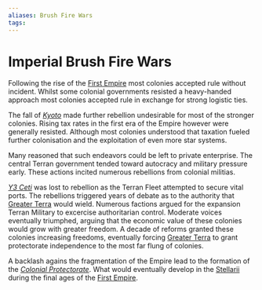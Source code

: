 ```yaml
---
aliases: Brush Fire Wars
tags:
---
```


# Imperial Brush Fire Wars

Following the rise of the [First Empire](../Organisation/first-empire.md) most colonies accepted rule without incident. Whilst some colonial governments resisted a heavy-handed approach most colonies accepted rule in exchange for strong logistic ties.

The fall of *[Kyoto](../Systems/kyoto.md)* made further rebellion undesirable for most of the stronger colonies. Rising tax rates in the first era of the Empire however were generally resisted. Although most colonies understood that taxation fueled further colonisation and the exploitation of even more star systems. 

Many reasoned that such endeavors could be left to private enterprise. The central Terran government tended toward autocracy and military pressure early. These actions incited numerous rebellions from colonial militias.

*[Y3 Ceti](../Systems/y3-ceti.md)* was lost to rebellion as the Terran Fleet attempted to secure vital ports. The rebellions triggered years of debate as to the authority that [Greater Terra](../Systems/greater-terra.md) would wield. Numerous factions argued for the expansion Terran Military to excercise authoritarian control. Moderate voices eventually triumphed, arguing that the economic value of these colonies would grow with greater freedom. A decade of reforms granted these colonies increasing freedoms, eventually forcing [Greater Terra](../Systems/greater-terra.md) to grant protectorate independence to the most far flung of colonies.

A backlash agains the fragmentation of the Empire lead to the formation of the *[Colonial Protectorate](../Organisation/Stellarii/colonial-protectorate.md)*. What would eventually develop in the [Stellarii](../Organisation/Stellarii/stellarii.md) during the final ages of the [First Empire](../Organisation/first-empire.md).